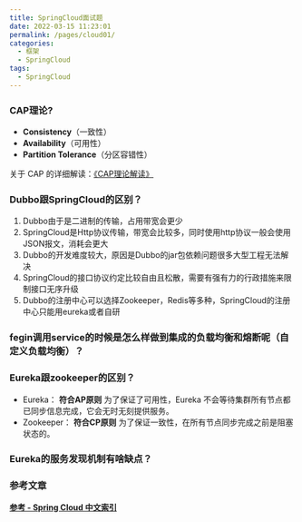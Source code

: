 ```yaml
---
title: SpringCloud面试题
date: 2022-03-15 11:23:01
permalink: /pages/cloud01/
categories:
  - 框架
  - SpringCloud
tags:
  - SpringCloud
---
```


### CAP理论?

- **Consistency**（一致性）
- **Availability**（可用性）
- **Partition Tolerance**（分区容错性）

关于 CAP 的详细解读：[《CAP理论解读》](https://snailclimb.gitee.io/javaguide/#/docs/system-design/distributed-system/CAP%E7%90%86%E8%AE%BA)

### Dubbo跟SpringCloud的区别？

1. Dubbo由于是二进制的传输，占用带宽会更少
1. SpringCloud是Http协议传输，带宽会比较多，同时使用http协议一般会使用JSON报文，消耗会更大
1. Dubbo的开发难度较大，原因是Dubbo的jar包依赖问题很多大型工程无法解决
1. SpringCloud的接口协议约定比较自由且松散，需要有强有力的行政措施来限制接口无序升级
1. Dubbo的注册中心可以选择Zookeeper，Redis等多种，SpringCloud的注册中心只能用eureka或者自研

### fegin调用service的时候是怎么样做到集成的负载均衡和熔断呢（自定义负载均衡）？

### Eureka跟zookeeper的区别？

- Eureka： **符合AP原则** 为了保证了可用性，Eureka 不会等待集群所有节点都已同步信息完成，它会无时无刻提供服务。
- Zookeeper： **符合CP原则** 为了保证一致性，在所有节点同步完成之前是阻塞状态的。

### Eureka的服务发现机制有啥缺点？

### 参考文章

**[参考 - Spring Cloud 中文索引](http://springcloud.fun/)**
